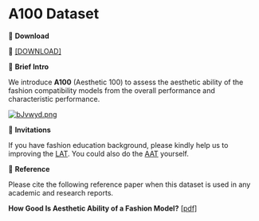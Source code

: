 # A100 Dataset


🖤 **Download**

🍒 [[DOWNLOAD]](https://hkaidlab-my.sharepoint.com/:u:/g/personal/xingxingzou_aidlab_hk/EShVuNwY6_hNh5RfQwzCEScBTTHDQ6vV31RyNJjzSJYTYg?e=lSYYKY)

🖤 **Brief Intro**

We introduce **A100** (Aesthetic 100) to assess the aesthetic ability of the fashion compatibility models from the overall performance and characteristic performance.

[![bJvwyd.png](https://s4.ax1x.com/2022/03/03/bJvwyd.png)](https://imgtu.com/i/bJvwyd)

🖤 **Invitations**

If you have fashion education background, please kindly help us to improving the [LAT](http://119.23.235.248/questionnaire/normal/).
You could also do the [AAT](http://119.23.235.248/questionnaire/uk/) yourself.

🖤 **Reference**

Please cite the following reference paper when this dataset is used in any academic and research reports.

**How Good Is Aesthetic Ability of a Fashion Model?** [[pdf]]()

```bib

```

